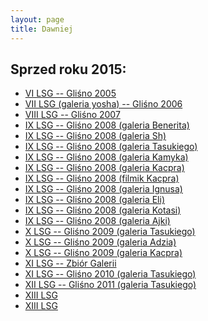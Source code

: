 ```yaml
---
layout: page
title: Dawniej
---
```


## Sprzed roku 2015:

- <a href="http://yosh.hosted.pl/" target="_blank"> VI LSG -- Gliśno 2005 </a> 
- <a href="http://shadow.uwm.edu.pl/%7Eyoshi/LSG2006/" target="_blank"> VII LSG (galeria yosha) -- Gliśno 2006 </a> 
- <a href="http://www.friends.hosted.pl/yapee/lsg2007/" target="_blank"> VIII LSG -- Gliśno 2007</a>
- <a href="http://picasaweb.google.pl/benerit/LSG08" target="_blank"> IX LSG -- Gliśno 2008 (galeria Benerita) </a> 
- <a href="http://picasaweb.google.pl/malgorzata.palej/LSG200802" target="_blank"> IX LSG -- Gliśno 2008 (galeria Sh) </a> 
- <a href="http://gallery.tasuki.org/2008/07-LSG" target="_blank"> IX LSG -- Gliśno 2008 (galeria Tasukiego) </a> 
- <a href="http://picasaweb.google.com/SuperKamyk" target="_blank"> IX LSG -- Gliśno 2008 (galeria Kamyka) </a> 
- <a href="http://picasaweb.google.com/kacper.ciesla/LSG2008" target="_blank"> IX LSG -- Gliśno 2008 (galeria Kacpra) </a> 
- <a href="http://www.youtube.com/watch?v=Crbzi0MnyIs" target="_blank"> IX LSG -- Gliśno 2008 (filmik Kacpra) </a> 
- <a href="http://picasaweb.google.com/m.a.lukasiewicz/LetniaSzkoAGo08" target="_blank"> IX LSG -- Gliśno 2008 (galeria Ignusa) </a> 
- <a href="http://picasaweb.google.pl/ekochanowska" target="_blank"> IX LSG -- Gliśno 2008 (galeria Eli) </a> 
- <a href="http://picasaweb.google.com/kotasia/LetniaSzkolaGo2oo8" target="_blank"> IX LSG -- Gliśno 2008 (galeria Kotasi)</a>
- <a href="http://picasaweb.google.com/ajeczka/TheSummerGoCamp2008" target="_blank"> IX LSG -- Gliśno 2008 (galeria Ajki) </a> 
- <a href="http://gallery.tasuki.org/2009/07-1-lsg" target="_blank"> X LSG -- Gliśno 2009 (galeria Tasukiego) </a> 
- <a href="http://picasaweb.google.pl/adziu.lsg" target="_blank"> X LSG -- Gliśno 2009 (galeria Adzia) </a> 
- <a href="http://picasaweb.google.pl/kacper.ciesla/MiniLsg2009" target="_blank"> X LSG -- Gliśno 2009 (galeria Kacpra) </a> 
- <a href="http://blog.tasuki.org/lsg-2010/#photos" target="_blank"> XI LSG -- Zbiór Galerii </a>
- <a href="http://gallery.tasuki.org/2010/08-lsg" target="_blank"> XI LSG -- Gliśno 2010 (galeria Tasukiego)</a>
- <a href="http://gallery.tasuki.org/2011/08-lsg" target="_blank"> XII LSG -- Gliśno 2011 (galeria Tasukiego)</a>
- <a href="https://picasaweb.google.com/101344519657364273322/2012Go?noredirect=1" target="_blank">XIII LSG</a>
- <a href="https://picasaweb.google.com/101344519657364273322/2012?noredirect=1" target="_blank">XIII LSG </a>
